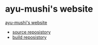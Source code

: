 ayu-mushi's website
====================
[ayu-mushi's website](https://ayu-mushi.github.io)

* [source reposistory](https://github.com/ayu-mushi/ayu-mushi.github.io/tree/develop)
* [build reposistory](https://github.com/ayu-mushi/ayu-mushi.github.io/tree/master)
